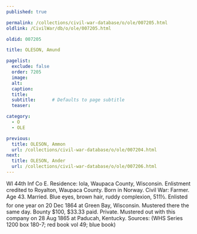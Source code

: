```yaml
---
published: true

permalink: /collections/civil-war-database/o/ole/007205.html
oldlink: /CivilWar/db/o/ole/007205.html

oldid: 007205

title: OLESON, Amund

pagelist:
  exclude: false
  order: 7205
  image: 
  alt:
  caption:
  title:
  subtitle:      # Defaults to page subtitle
  teaser:

category: 
  - O 
  - OLE

previous:
  title: OLESON, Ammon
  url: /collections/civil-war-database/o/ole/007204.html  
next:
  title: OLESON, Ander
  url: /collections/civil-war-database/o/ole/007206.html   
---
```

WI 44th Inf Co E. Residence: Iola, Waupaca County, Wisconsin. Enlistment credited to Royalton, Waupaca County. Born in Norway. Civil War: Farmer. Age 43. Married. Blue eyes, brown hair, ruddy complexion, 5&#146;11&frac12;&#148;. Enlisted for one year on 20 Dec 1864 at Green Bay, Wisconsin. Mustered there the same day. Bounty $100, $33.33 paid. Private. Mustered out with this company on 28 Aug 1865 at Paducah, Kentucky. Sources: (WHS Series 1200 box 180-7; red book vol 49; blue book)